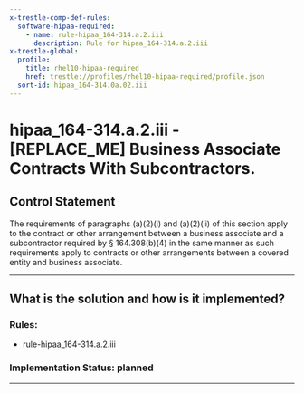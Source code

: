 ```yaml
---
x-trestle-comp-def-rules:
  software-hipaa-required:
    - name: rule-hipaa_164-314.a.2.iii
      description: Rule for hipaa_164-314.a.2.iii
x-trestle-global:
  profile:
    title: rhel10-hipaa-required
    href: trestle://profiles/rhel10-hipaa-required/profile.json
  sort-id: hipaa_164-314.0a.02.iii
---
```


# hipaa_164-314.a.2.iii - \[REPLACE_ME\] Business Associate Contracts With Subcontractors.

## Control Statement

The requirements of paragraphs (a)(2)(i) and (a)(2)(ii) of this section apply to the contract or other
arrangement between a business associate and a subcontractor required by § 164.308(b)(4) in the same manner
as such requirements apply to contracts or other arrangements between a covered entity and business
associate.

______________________________________________________________________

## What is the solution and how is it implemented?

<!-- For implementation status enter one of: implemented, partial, planned, alternative, not-applicable -->

<!-- Note that the list of rules under ### Rules: is read-only and changes will not be captured after assembly to JSON -->

<!-- Add control implementation description here for control: hipaa_164-314.a.2.iii -->

### Rules:

  - rule-hipaa_164-314.a.2.iii

### Implementation Status: planned

______________________________________________________________________
